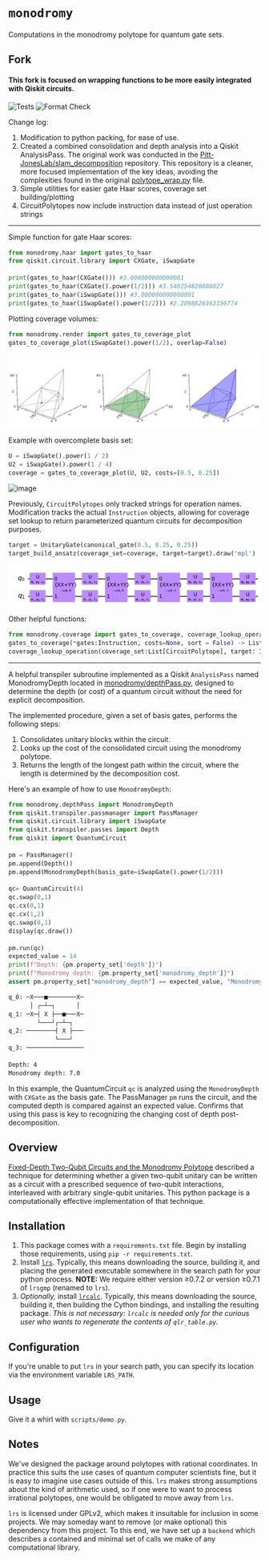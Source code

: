 # `monodromy`

Computations in the monodromy polytope for quantum gate sets.

## Fork

#### This fork is focused on wrapping functions to be more easily integrated with Qiskit circuits.

![Tests](https://github.com/evmckinney9/monodromy/actions/workflows/tests.yml/badge.svg?branch=main)
![Format Check](https://github.com/evmckinney9/monodromy/actions/workflows/format-check.yml/badge.svg?branch=main)

Change log:

1. Modification to python packing, for ease of use.
2. Created a combined consolidation and depth analysis into a Qiskit AnalysisPass.
   The original work was conducted in the [Pitt-JonesLab/slam_decomposition](https://github.com/Pitt-JonesLab/slam_decomposition) repository. This repository is a cleaner, more focused implementation of the key ideas, avoiding the complexities found in the original [polytope_wrap.py](https://github.com/Pitt-JonesLab/slam_decomposition/blob/main/src/slam/utils/polytopes/polytope_wrap.py) file.
3. Simple utilities for easier gate Haar scores, coverage set building/plotting
4. CircuitPolytopes now include instruction data instead of just operation strings

---

Simple function for gate Haar scores:

```python
from monodromy.haar import gates_to_haar
from qiskit.circuit.library import CXGate, iSwapGate

print(gates_to_haar(CXGate())) #3.000000000000001
print(gates_to_haar(CXGate().power(1/2))) #3.540254820808027
print(gates_to_haar(iSwapGate())) #3.000000000000001
print(gates_to_haar(iSwapGate().power(1/2))) #2.2098826363156774
```

Plotting coverage volumes:

```python
from monodromy.render import gates_to_coverage_plot
gates_to_coverage_plot(iSwapGate().power(1/2), overlap=False)
```

![monodromy coverage 1](images/image.png)

Example with overcomplete basis set:

```python
U = iSwapGate().power(1 / 2)
U2 = iSwapGate().power(1 / 4)
coverage = gates_to_coverage_plot(U, U2, costs=[0.5, 0.25])
```

![image](https://github.com/evmckinney9/monodromy/assets/47376937/574e5c95-8825-41de-a55b-773f6d15ed9c)


Previously, `CircuitPolytopes` only tracked strings for operation names. Modification tracks the actual `Instruction` objects, allowing for coverage set lookup to return parameterized quantum circuits for decomposition purposes.

```python
target = UnitaryGate(canonical_gate(0.5, 0.25, 0.25))
target_build_ansatz(coverage_set=coverage, target=target).draw('mpl')
```

![decomposition ansatz](images/image3.png)

Other helpful functions:

```python
from monodromy.coverage import gates_to_coverage, coverage_lookup_operation
gates_to_coverage(*gates:Instruction, costs=None, sort = False) -> List[CircuitPolytope]
coverage_lookup_operation(coverage_set:List[CircuitPolytope], target: Instruction) -> (float, List)
```

---

A helpful transpiler subroutine implemented as a Qiskit `AnalysisPass` named MonodromyDepth located in [monodromy/depthPass.py](src/monodromy/depthPass.py), designed to determine the depth (or cost) of a quantum circuit without the need for explicit decomposition.

The implemented procedure, given a set of basis gates, performs the following steps:

1. Consolidates unitary blocks within the circuit.
2. Looks up the cost of the consolidated circuit using the monodromy polytope.
3. Returns the length of the longest path within the circuit, where the length is determined by the decomposition cost.

Here's an example of how to use `MonodromyDepth`:

```python
from monodromy.depthPass import MonodromyDepth
from qiskit.transpiler.passmanager import PassManager
from qiskit.circuit.library import iSwapGate
from qiskit.transpiler.passes import Depth
from qiskit import QuantumCircuit

pm = PassManager()
pm.append(Depth())
pm.append(MonodromyDepth(basis_gate=iSwapGate().power(1/2)))

qc= QuantumCircuit(4)
qc.swap(0,1)
qc.cx(0,1)
qc.cx(1,2)
qc.swap(0,1)
display(qc.draw())

pm.run(qc)
expected_value = 14
print(f"Depth: {pm.property_set['depth']}")
print(f"Monodromy depth: {pm.property_set['monodromy_depth']}")
assert pm.property_set["monodromy_depth"] == expected_value, "Monodromy depth not calculated correctly!"
```

```bash
q_0: ─X───■────────X─
      │ ┌─┴─┐      │
q_1: ─X─┤ X ├──■───X─
        └───┘┌─┴─┐
q_2: ────────┤ X ├───
             └───┘
q_3: ────────────────

Depth: 4
Monodromy depth: 7.0
```

In this example, the QuantumCircuit `qc` is analyzed using the `MonodromyDepth` with `CXGate` as the basis gate. The PassManager `pm` runs the circuit, and the computed depth is compared against an expected value. Confirms that using this pass is key to recognizing the changing cost of depth post-decomposition.

## Overview

[Fixed-Depth Two-Qubit Circuits and the Monodromy Polytope](https://arxiv.org/abs/1904.10541) described a technique for determining whether a given two-qubit unitary can be written as a circuit with a prescribed sequence of two-qubit interactions, interleaved with arbitrary single-qubit unitaries.
This python package is a computationally effective implementation of that technique.

## Installation

1. This package comes with a `requirements.txt` file.
   Begin by installing those requirements, using `pip -r requirements.txt`.
2. Install [`lrs`](http://cgm.cs.mcgill.ca/~avis/C/lrs.html).
   Typically, this means downloading the source, building it, and placing the generated executable somewhere in the search path for your python process.
   **NOTE:** We require either version ≥0.7.2 _or_ version ≥0.7.1 of `lrsgmp` (renamed to `lrs`).
3. _Optionally,_ install [`lrcalc`](https://sites.math.rutgers.edu/~asbuch/lrcalc/). Typically, this means downloading the source, building it, then building the Cython bindings, and installing the resulting package. _This is not necessary: `lrcalc` is needed only for the curious user who wants to regenerate the contents of `qlr_table.py`._

## Configuration

If you're unable to put `lrs` in your search path, you can specify its location via the environment variable `LRS_PATH`.

## Usage

Give it a whirl with `scripts/demo.py`.

## Notes

We've designed the package around polytopes with rational coordinates.
In practice this suits the use cases of quantum computer scientists fine, but it is easy to imagine use cases outside of this.
`lrs` makes strong assumptions about the kind of arithmetic used, so if one were to want to process irrational polytopes, one would be obligated to move away from `lrs`.

`lrs` is licensed under GPLv2, which makes it insuitable for inclusion in some projects.
We may someday want to remove (or make optional) this dependency from this project.
To this end, we have set up a `backend` which describes a contained and minimal set of calls we make of any computational library.
